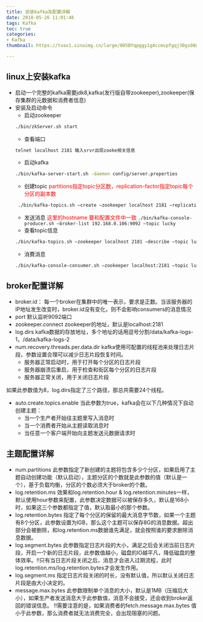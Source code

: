 ```yaml
---
title: 安装kafka及配置详解
date: 2018-05-26 11:01:48
tags: Kafka
toc: true
categories:
- Kafka
thumbnail: https://tvax1.sinaimg.cn/large/005BYqpggy1g4ccmvpfgqj30gs08ggm2.jpg

---
```

## linux上安装kafka
* 启动一个完整的kafka需要jdk8,kafka(发行版自带zookeeper),zookeeper(保存集群的元数据和消费者信息)
* 安装及启动命令
  * 启动zookeeper
  ``` bash 
  ./bin/zkServer.sh start
  ```
  * 查看端口
  ``` bash 
  telnet localhost 2181 输入srvr出现zooke相关信息 
  ```
  * 启动kafka
  ``` bash
  ./bin/kafka-server-start.sh -daemon config/server.properties 
  ```
  * 创建topic <font color="red">partitions指定topic分区数，replication-factor指定topic每个分区的副本数</font>
  ``` bash
   ./bin/kafka-topics.sh —create —zookeeper localhost 2181 —replication-factor 1 —partitions 1 —topic lucky 
   ```
  * 发送消息 <font color="red">这里的hostname 要和配置文件中一致</font>
  ```./bin/kafka-console-producer.sh —broker-list 192.168.0.106:9092 —topic lucky ```
  * 查看topic信息
  ``` bash
  ./bin/kafka-topics.sh —zookeeper localhost 2181 —describe —topic lucky 
  ```
  * 消費消息
  ``` bash
  ./bin/kafka-console-consumer.sh —zookeeper localhost:2181 —topic lucky —from-beginning
  ```

<!-- more -->
## broker配置详解
* broker.id：
每一个broker在集群中的唯一表示，要求是正数。当该服务器的IP地址发生改变时，broker.id没有变化，则不会影响consumers的消息情况
* port
默认监听9092端口
* zookeeper.connect
zookeeper的地址，默认是localhost:2181
* log.dirs
kafka数据的存放地址，多个地址的话用逗号分割/data/kafka-logs-1，/data/kafka-logs-2
* num.recovery.threads.per.data.dir
kafka使用可配置的线程池来处理日志片段，参数设置合理可以减少日志片段恢复时间。
    * 服务器正常启动时，用于打开每个分区的日志片段
    * 服务器崩溃后重启，用于检查和街区每个分区的日志片段
    * 服务器正常关闭，用于关闭日志片段

如果此参数值为8，log.dirs指定了三个路径，那总共需要24个线程。
* auto.create.topics.enable
当此参数为true，kafka会在以下几种情况下自动创建主题：
    * 当一个生产者开始往主题里写入消息时
    * 当一个消费者开始从主题读取消息时
    * 当任意一个客户端开始向主题发送元数据请求时



## 主题配置详解
* num.partitions
此参数指定了新创建的主题将包含多少个分区，如果启用了主题自动创建功能（默认启动），主题分区的个数就是此参数的值（默认是一个），基于负载均衡，分区的个数必须大于broker的个数。
* log.retention.ms
效果和log.retention.hour & log.retention.minutes一样，默认使用hour参数来配置，此参数决定数据可以被保存多久，默认是168小时，如果这三个参数都指定了值，默认取最小的那个参数。
* log.retention.bytes
指定了每个分区的保留的最大消息字节数，如果一个主题有8个分区，此参数设置为lGB，那么这个主题可以保存8G的消息数据。超出部分会被删除，和log.retention.ms数据谁先满足，就会按照谁的要求删除消息数据。
* log.segment.bytes
此参数指定日志片段的大小，满足之后会关闭当前日志片段，开启一个新的日志片段，此参数值越小，磁盘的IO越平凡，降低磁盘的整体效率。:bangbang:只有当日志片段关闭之后，消息才会进入过期流程，此时log.retention.ms/log.retention.bytes才会发生作用。
* log.segment.ms
指定日志片段关闭的时长，没有默认值，所以默认关闭日志片段是由大小决定的。
* message.max.bytes
此参数限制单个消息的大小，默认是1MB（压缩后大小），如果生产者发送消息大于此参数值，消息不会接受，还会收到broker返回的错误信息。
:bangbang:需要注意的是，如果消费者的fetch.message.max.bytes 值小于此参数，那么消费者就无法消费完全，会出现阻塞的问题。
